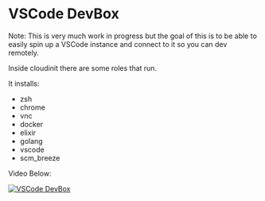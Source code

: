 # VSCode DevBox

Note: This is very much work in progress but the goal of this is to be able to easily spin up a VSCode instance and connect to it so you can dev remotely.

Inside cloudinit there are some roles that run.

It installs:
 * zsh
 * chrome
 * vnc
 * docker
 * elixir
 * golang
 * vscode
 * scm_breeze

 Video Below:

 [![VSCode DevBox](http://img.youtube.com/vi/KNIn8l2u9S8/0.jpg)](https://www.youtube.com/watch?v=KNIn8l2u9S8 "VSCode DevBox")